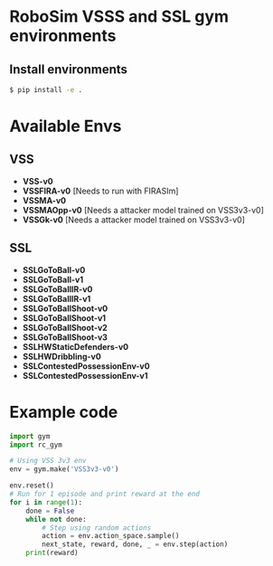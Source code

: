 # RoboSim VSSS and SSL gym environments

## Install environments

```bash
$ pip install -e .
```
# Available Envs
## VSS
- **VSS-v0**
- **VSSFIRA-v0** [Needs to run with FIRASIm]
- **VSSMA-v0**
- **VSSMAOpp-v0** [Needs a attacker model trained on VSS3v3-v0]
- **VSSGk-v0** [Needs a attacker model trained on VSS3v3-v0]
## SSL
- **SSLGoToBall-v0**
- **SSLGoToBall-v1**
- **SSLGoToBallIR-v0**
- **SSLGoToBallIR-v1**
- **SSLGoToBallShoot-v0**
- **SSLGoToBallShoot-v1**
- **SSLGoToBallShoot-v2**
- **SSLGoToBallShoot-v3**
- **SSLHWStaticDefenders-v0**
- **SSLHWDribbling-v0**
- **SSLContestedPossessionEnv-v0**
- **SSLContestedPossessionEnv-v1**

# Example code
```python
import gym
import rc_gym

# Using VSS 3v3 env
env = gym.make('VSS3v3-v0')

env.reset()
# Run for 1 episode and print reward at the end
for i in range(1):
    done = False
    while not done:
        # Step using random actions
        action = env.action_space.sample()
        next_state, reward, done, _ = env.step(action)
    print(reward)
```
